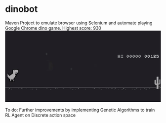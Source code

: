 # dinobot

Maven Project to emulate browser using Selenium and automate playing Google Chrome dino game.
Highest score: 930
![](botexample.gif)

To do: Further improvements by implementing Genetic Algorithms to train RL Agent on Discrete action space
